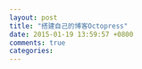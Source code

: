 ```yaml
---
layout: post
title: "搭建自己的博客Octopress"
date: 2015-01-19 13:59:57 +0800
comments: true
categories: 
---
```

